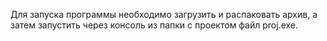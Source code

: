 Для запуска программы необходимо загрузить и распаковать архив, а затем запустить через консоль из папки с проектом файл proj.exe.
